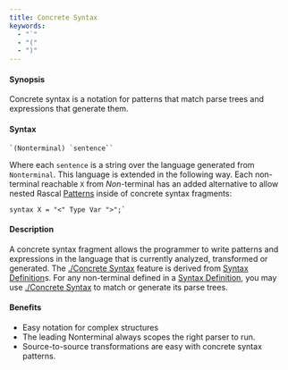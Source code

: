 ```yaml
---
title: Concrete Syntax
keywords: 
  - "`"
  - "("
  - ")"
---
```


#### Synopsis

Concrete syntax is a notation for patterns that match parse trees and expressions that generate them.

#### Syntax

``````
`(Nonterminal) `sentence``
``````

Where each `sentence` is a string over the language generated from `Nonterminal`. This language is extended in the following way. Each non-terminal reachable `X` from _Non_-terminal has an added alternative to allow nested Rascal [Patterns](../../../Rascal/Patterns/index.md) inside of concrete syntax fragments:

```rascal
syntax X = "<" Type Var ">";`
```

#### Description

A concrete syntax fragment allows the programmer to write patterns and expressions in the language that is currently analyzed, 
transformed or generated. The [./Concrete Syntax](../../../Rascal/Expressions/ConcreteSyntax/index.md) feature is derived from [Syntax Definition](../../../Rascal/Declarations/SyntaxDefinition/index.md)s. 
For any non-terminal defined in a [Syntax Definition](../../../Rascal/Declarations/SyntaxDefinition/index.md), you may use [./Concrete Syntax](../../../Rascal/Expressions/ConcreteSyntax/index.md) to match or generate its parse trees.

#### Benefits

* Easy notation for complex structures
* The leading Nonterminal always scopes the right parser to run.
* Source-to-source transformations are easy with concrete syntax patterns.


